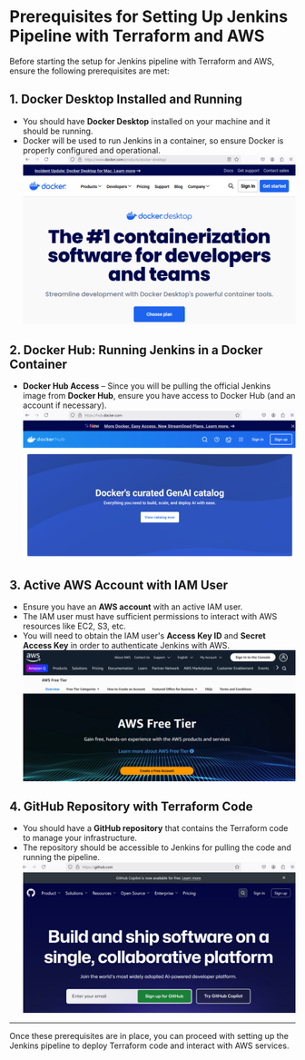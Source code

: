 # Prerequisites for Setting Up Jenkins Pipeline with Terraform and AWS

Before starting the setup for Jenkins pipeline with Terraform and AWS, ensure the following prerequisites are met:

## 1. **Docker Desktop Installed and Running**
   - You should have **Docker Desktop** installed on your machine and it should be running.
   - Docker will be used to run Jenkins in a container, so ensure Docker is properly configured and operational.
![alt text](Images/docker_desktop.png)
## 2. **Docker Hub: Running Jenkins in a Docker Container**

- **Docker Hub Access** – Since you will be pulling the official Jenkins image from **Docker Hub**, ensure you have access to Docker Hub (and an account if necessary).
![alt text](Images/dockerhub.png)



## 3. **Active AWS Account with IAM User**
   - Ensure you have an **AWS account** with an active IAM user.
   - The IAM user must have sufficient permissions to interact with AWS resources like EC2, S3, etc.
   - You will need to obtain the IAM user's **Access Key ID** and **Secret Access Key** in order to authenticate Jenkins with AWS.
![alt text](Images/aws_account.png)
## 4. **GitHub Repository with Terraform Code**
   - You should have a **GitHub repository** that contains the Terraform code to manage your infrastructure.
   - The repository should be accessible to Jenkins for pulling the code and running the pipeline.
![alt text](Images/github.png)
---

Once these prerequisites are in place, you can proceed with setting up the Jenkins pipeline to deploy Terraform code and interact with AWS services.
